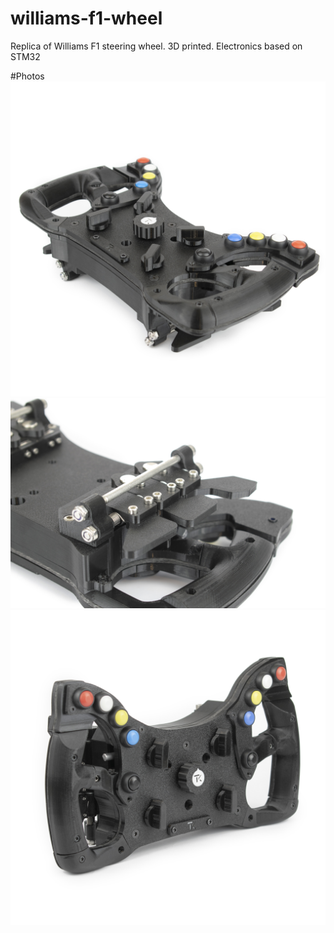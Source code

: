 # williams-f1-wheel
Replica of Williams F1 steering wheel. 3D printed. Electronics based on STM32

#Photos
![Williams](https://github.com/emtepe35/williams-f1-wheel/blob/main/DSC_0260.jpg)
![Williams](https://github.com/emtepe35/williams-f1-wheel/blob/main/DSC_0264.jpg)
![Williams](https://github.com/emtepe35/williams-f1-wheel/blob/main/DSC_0265.jpg)
